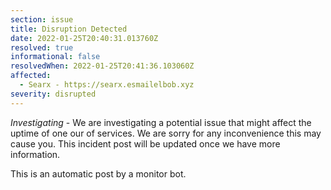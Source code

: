 ```yaml
---
section: issue
title: Disruption Detected
date: 2022-01-25T20:40:31.013760Z
resolved: true
informational: false
resolvedWhen: 2022-01-25T20:41:36.103060Z
affected:
  - Searx - https://searx.esmailelbob.xyz
severity: disrupted
---
```

*Investigating* - We are investigating a potential issue that might affect the uptime of one our of services. We are sorry for any inconvenience this may cause you. This incident post will be updated once we have more information.

This is an automatic post by a monitor bot.
        